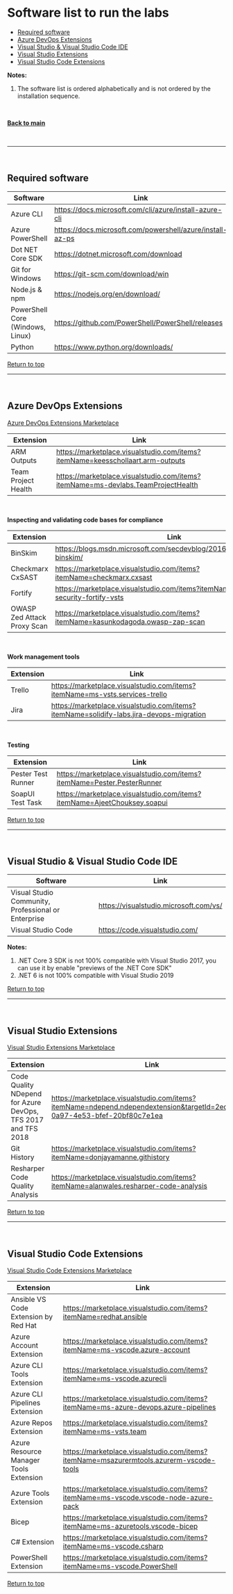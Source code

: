 <a id="top" />

# Software list to run the labs 

 - [Required software](#required-software)
 - [Azure DevOps Extensions](#azure-devOps-extensions)
 - [Visual Studio & Visual Studio Code IDE](#microsoft-ide)
 - [Visual Studio Extensions](#visual-studio-extensions)
 - [Visual Studio Code Extensions](#visual-studio-code-extensions)


**Notes:**
 1. The software list is ordered alphabetically and is not ordered by the installation sequence.


<br/>

[**Back to main**](README.md)

<br/>

---

<br/>

## Required software

<a id="required-software" />

| Software | Link |
| --- | --- |
| Azure CLI | https://docs.microsoft.com/cli/azure/install-azure-cli |
| Azure PowerShell | https://docs.microsoft.com/powershell/azure/install-az-ps |
| Dot NET Core SDK | https://dotnet.microsoft.com/download |
| Git for Windows | https://git-scm.com/download/win |
| Node.js & npm | https://nodejs.org/en/download/ |
| PowerShell Core (Windows, Linux) | https://github.com/PowerShell/PowerShell/releases |
| Python | https://www.python.org/downloads/ |


[Return to top](#top)
<br/>

---

<br/>

## Azure DevOps Extensions

<a id="azure-devOps-extensions" />

[Azure DevOps Extensions Marketplace](https://marketplace.visualstudio.com/azuredevops)

| Extension | Link |
| --- | --- |
| ARM Outputs | https://marketplace.visualstudio.com/items?itemName=keesschollaart.arm-outputs |
| Team Project Health | https://marketplace.visualstudio.com/items?itemName=ms-devlabs.TeamProjectHealth |

<br/>

**Inspecting and validating code bases for compliance**

| Extension | Link |
| --- | --- |
| BinSkim | https://blogs.msdn.microsoft.com/secdevblog/2016/08/17/introducing-binskim/ |
| Checkmarx CxSAST | https://marketplace.visualstudio.com/items?itemName=checkmarx.cxsast |
| Fortify | https://marketplace.visualstudio.com/items?itemName=fortifyvsts.hpe-security-fortify-vsts |
| OWASP Zed Attack Proxy Scan | https://marketplace.visualstudio.com/items?itemName=kasunkodagoda.owasp-zap-scan |

<br/>

**Work management tools**

| Extension | Link |
| --- | --- |
| Trello | https://marketplace.visualstudio.com/items?itemName=ms-vsts.services-trello |
| Jira | https://marketplace.visualstudio.com/items?itemName=solidify-labs.jira-devops-migration |

<br/>

**Testing**

| Extension | Link |
| --- | --- |
| Pester Test Runner | https://marketplace.visualstudio.com/items?itemName=Pester.PesterRunner |
| SoapUI Test Task | https://marketplace.visualstudio.com/items?itemName=AjeetChouksey.soapui |


[Return to top](#top)
<br/>

---

<br/>


## Visual Studio & Visual Studio Code IDE

<a id="microsoft-ide" />

| Software | Link |
| --- | --- |
| Visual Studio Community, Professional or Enterprise | https://visualstudio.microsoft.com/vs/ |
| Visual Studio Code | https://code.visualstudio.com/ |

**Notes:**
 1. .NET Core 3 SDK is not 100% compatible with Visual Studio 2017, you can use it by enable "previews of the .NET Core SDK"
 2. .NET 6 is not 100% compatible with Visual Studio 2019


[Return to top](#top)
<br/>

---

<br/>

## Visual Studio Extensions

<a id="visual-studio-extensions" />

[Visual Studio Extensions Marketplace](https://marketplace.visualstudio.com/vs)

| Extension | Link |
| --- | --- |
| Code Quality NDepend for Azure DevOps, TFS 2017 and TFS 2018 | https://marketplace.visualstudio.com/items?itemName=ndepend.ndependextension&targetId=2ec491f3-0a97-4e53-bfef-20bf80c7e1ea |
| Git History | https://marketplace.visualstudio.com/items?itemName=donjayamanne.githistory |
| Resharper Code Quality Analysis | https://marketplace.visualstudio.com/items?itemName=alanwales.resharper-code-analysis |




[Return to top](#top)
<br/>

---

<br/>

## Visual Studio Code Extensions

<a id="visual-studio-code-extensions" />

[Visual Studio Code Extensions Marketplace](https://marketplace.visualstudio.com/vscode)

| Extension | Link |
| --- | --- |
| Ansible VS Code Extension by Red Hat | https://marketplace.visualstudio.com/items?itemName=redhat.ansible | 
| Azure Account Extension | https://marketplace.visualstudio.com/items?itemName=ms-vscode.azure-account |
| Azure CLI Tools Extension | https://marketplace.visualstudio.com/items?itemName=ms-vscode.azurecli |
| Azure CLI Pipelines Extension |https://marketplace.visualstudio.com/items?itemName=ms-azure-devops.azure-pipelines |
| Azure Repos Extension |https://marketplace.visualstudio.com/items?itemName=ms-vsts.team |
| Azure Resource Manager Tools Extension | https://marketplace.visualstudio.com/items?itemName=msazurermtools.azurerm-vscode-tools |
| Azure Tools Extension | https://marketplace.visualstudio.com/items?itemName=ms-vscode.vscode-node-azure-pack |
| Bicep | https://marketplace.visualstudio.com/items?itemName=ms-azuretools.vscode-bicep |
| C# Extension | https://marketplace.visualstudio.com/items?itemName=ms-vscode.csharp |
| PowerShell Extension | https://marketplace.visualstudio.com/items?itemName=ms-vscode.PowerShell |


[Return to top](#top)
<br/>
